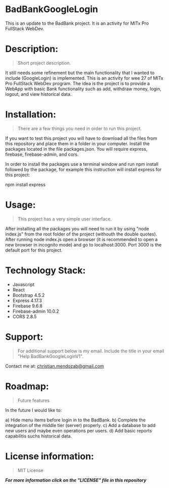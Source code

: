 # BadBankGoogleLogin

This is an update to the BadBank project. It is an activity for MITx Pro FullStack WebDev.

# Description: 
> Short project description. 

It still needs some refinement but the main functionality that I wanted to include (GoogleLogin) is implemented. This is an activity for wee 27 of MITx Pro FullStack WebDev program. The idea is the project is to provide a WebApp with basic Bank functionality such as add, withdraw money, login, logout, and view historical data.

# Installation: 
> There are a few things you need in order to run this project.

If you want to test this project you will have to download all the files from this repository and place them in a folder in your computer. Install the packages located in the file packages.json. You will require express, firebase, firebase-admin, and cors.

In order to install the packages use a terminal window and run npm install followed by the package, for example this instruction will install express for this project:

npm install express

# Usage: 
> This project has a very simple user interface.

After installing all the packages you will need to run it by using "node index.js" from the root folder of the project (withouth the double quotes). After running node index.js open a browser (it is recommended to open a new browser in incognito mode) and go to localhost:3000. Port 3000 is the default port for this project.

# Technology Stack:
* Javascript
* React
* Bootstrap 4.5.2
* Express 4.17.3
* Firebase 9.6.8
* Firebase-admin 10.0.2
* CORS 2.8.5

# Support: 
> For additional support below is my email. Include the title in your email "Help BadBankGoogleLoginV1".

Contact me at: christian.mendozab@gmail.com

# Roadmap: 
> Future features

In the future I would like to:

a) Hide menu items before login in to the BadBank.
b) Complete the integration of the middle tier (server) properly.
c) Add a database to add new users and maybe even operations per users.
d) Add basic reports capabilitis suchs historical data.

# License information: 
> MIT License

***For more information click on the "LICENSE" file in this repository***
